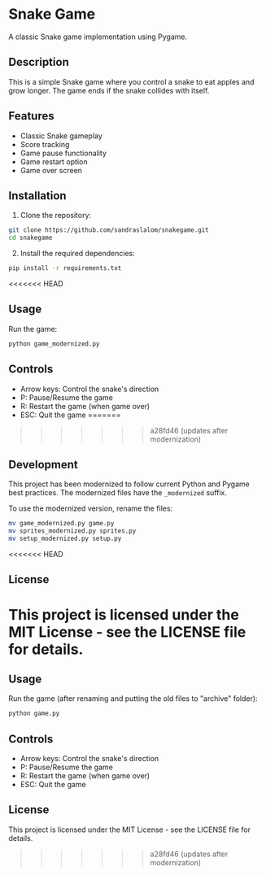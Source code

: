 # Snake Game

A classic Snake game implementation using Pygame.

## Description

This is a simple Snake game where you control a snake to eat apples and grow longer. The game ends if the snake collides with itself.

## Features

- Classic Snake gameplay
- Score tracking
- Game pause functionality
- Game restart option
- Game over screen

## Installation

1. Clone the repository:
```bash
git clone https://github.com/sandraslalom/snakegame.git
cd snakegame
```

2. Install the required dependencies:
```bash
pip install -r requirements.txt
```

<<<<<<< HEAD
## Usage

Run the game:
```bash
python game_modernized.py
```

## Controls

- Arrow keys: Control the snake's direction
- P: Pause/Resume the game
- R: Restart the game (when game over)
- ESC: Quit the game
=======
>>>>>>> a28fd46 (updates after modernization)

## Development

This project has been modernized to follow current Python and Pygame best practices. The modernized files have the `_modernized` suffix.

To use the modernized version, rename the files:
```bash
mv game_modernized.py game.py
mv sprites_modernized.py sprites.py
mv setup_modernized.py setup.py
```

<<<<<<< HEAD
## License

This project is licensed under the MIT License - see the LICENSE file for details.
=======
## Usage

Run the game (after renaming and putting the old files to "archive" folder):
```bash
python game.py
```

## Controls

- Arrow keys: Control the snake's direction
- P: Pause/Resume the game
- R: Restart the game (when game over)
- ESC: Quit the game


## License

This project is licensed under the MIT License - see the LICENSE file for details.
>>>>>>> a28fd46 (updates after modernization)
